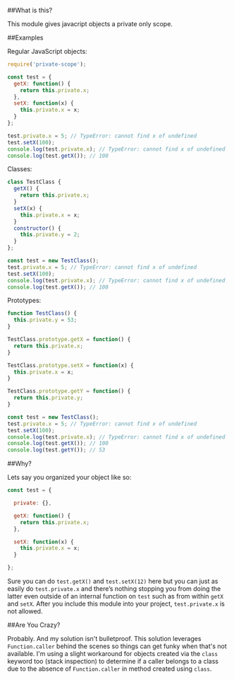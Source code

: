 ##What is this?

This module gives javacript objects a private only scope.

##Examples

Regular JavaScript objects:

```javascript
require('private-scope');

const test = {
  getX: function() {
    return this.private.x;
  },
  setX: function(x) {
    this.private.x = x;
  }
};

test.private.x = 5; // TypeError: cannot find x of undefined
test.setX(100);
console.log(test.private.x); // TypeError: cannot find x of undefined
console.log(test.getX()); // 100

```

Classes:

```javascript
class TestClass {
  getX() {
    return this.private.x;
  }
  setX(x) {
    this.private.x = x;
  }
  constructor() {
    this.private.y = 2;
  }
};

const test = new TestClass();
test.private.x = 5; // TypeError: cannot find x of undefined
test.setX(100);
console.log(test.private.x); // TypeError: cannot find x of undefined
console.log(test.getX()); // 100
```


Prototypes:

```javascript
function TestClass() {
  this.private.y = 53;
}

TestClass.prototype.getX = function() {
  return this.private.x;
}

TestClass.prototype.setX = function(x) {
  this.private.x = x;
}

TestClass.prototype.getY = function() {
  return this.private.y;
}

const test = new TestClass();
test.private.x = 5; // TypeError: cannot find x of undefined
test.setX(100);
console.log(test.private.x); // TypeError: cannot find x of undefined
console.log(test.getX()); // 100
console.log(test.getY()); // 53
```

##Why?

Lets say you organized your object like so:

```javascript
const test = {

  private: {},

  getX: function() {
    return this.private.x;
  },

  setX: function(x) {
    this.private.x = x;
  }

};
```

Sure you can do `test.getX()` and `test.setX(12)` here but you can just as easily do `test.private.x` and there’s nothing stopping you from doing the latter even outside of an internal function on `test` such as from within `getX` and `setX`. After you include this module into your project, `test.private.x` is not allowed.

##Are You Crazy?

Probably. And my solution isn't bulletproof. This solution leverages `Function.caller` behind the scenes so things can get funky when that's not available. I'm using a slight workaround for objects created via the `class` keyword too (stack inspection) to determine if a caller belongs to a class due to the absence of `Function.caller` in method created using `class`.


